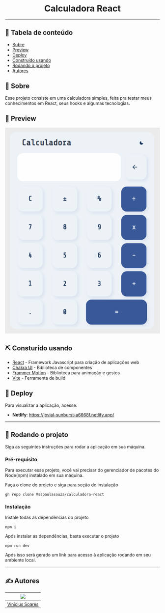 <h1 align="center">Calculadora React</h1>

---

## 📝 Tabela de conteúdo

-   [Sobre](#about)
-   [Preview](#demo)
-   [Deploy](#deployment)
-   [Construído usando](#built_using)
-   [Rodando o projeto](#getting_started)
-   [Autores](#authors)

## 🧐 Sobre <a name = "about"></a>

Esse projeto consiste em uma calculadora simples, feita pra testar meus conhecimentos em React, seus hooks e algumas tecnologias.

## 🎥 Preview <a name = "demo"></a>

![Calculadora](public/preview.png)

## ⛏️ Consturído usando <a name = "built_using"></a>

-   [React](https://pt-br.reactjs.org/) - Framework Javascript para criação de aplicações web
-   [Chakra UI](https://chakra-ui.com/) - Biblioteca de componentes
-   [Frammer Motion](https://www.framer.com/motion/) - Biblioteca para animação e gestos
-   [Vite](https://vitejs.dev/) - Ferramenta de build

## 🚀 Deploy <a name = "deployment"></a>

Para visualizar a aplicação, acesse:

-   **Netlify**: https://jovial-sunburst-a6668f.netlify.app/

---

## 🏁 Rodando o projeto <a name = "getting_started"></a>

Siga as seguintes instruções para rodar a aplicação em sua máquina.

### Pré-requisito

Para executar esse projeto, você vai precisar do gerenciador de pacotes do Node(npm) instalado em sua máquina.

Faça o clone do projeto e siga para seção de instalação

```
gh repo clone Vsspaulasouza/calculadora-react
```

### Instalação

Instale todas as dependências do projeto

```
npm i
```

Após instalar as dependências, basta executar o projeto

```
npm run dev
```

Após isso será gerado um link para acesso à aplicação rodando em seu ambiente local.

---

## ✍️ Autores <a name = "authors"></a>

| [<img src="https://avatars.githubusercontent.com/u/69551648?v=4" width=115>](https://github.com/Vsspaulasouza) |
| -------------------------------------------------------------------------------------------------------------- |
| [Vinícius Soares](https://github.com/Vsspaulasouza)                                                            |
